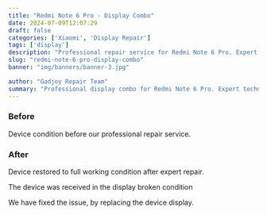 ```yaml
---
title: "Redmi Note 6 Pro - Display Combo"
date: 2024-07-09T12:07:29
draft: false
categories: ['Xiaomi', 'Display Repair']
tags: ['display']
description: "Professional repair service for Redmi Note 6 Pro. Expert diagnosis and quality repairs in Bangalore."
slug: "redmi-note-6-pro-display-combo"
banner: "img/banners/banner-3.jpg"

author: "Gadjoy Repair Team"
summary: "Professional display combo for Redmi Note 6 Pro. Expert technicians, quality parts, warranty included."
---
```


### Before

Device condition before our professional repair service.

### After

Device restored to full working condition after expert repair.

The device was received in the display broken condition

We have fixed the issue, by replacing the device display.